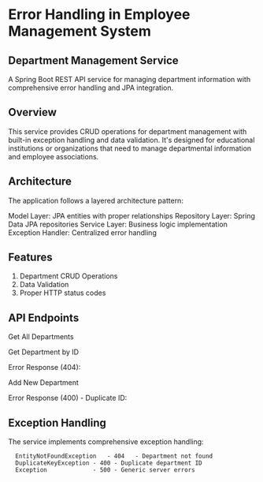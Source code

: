 # Error Handling in Employee Management System

## Department Management Service
A Spring Boot REST API service for managing department information with comprehensive error handling and JPA integration.

## Overview
This service provides CRUD operations for department management with built-in exception handling and data validation. It's designed for educational institutions or organizations that need to manage departmental information and employee associations.

## Architecture
The application follows a layered architecture pattern:

Model Layer: JPA entities with proper relationships
Repository Layer: Spring Data JPA repositories
Service Layer: Business logic implementation
Exception Handler: Centralized error handling

## Features
1. Department CRUD Operations
2. Data Validation
3. Proper HTTP status codes

## API Endpoints
   Get All Departments


   Get Department by ID


   Error Response (404):


   Add New Department


   Error Response (400) - Duplicate ID:


## Exception Handling
The service implements comprehensive exception handling:

 
      EntityNotFoundException	- 404	- Department not found
      DuplicateKeyException	- 400 - Duplicate department ID
      Exception	            - 500 - Generic server errors

   
